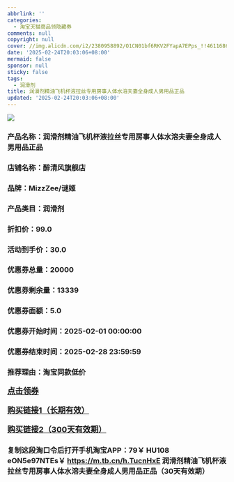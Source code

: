 ```yaml
---
abbrlink: ''
categories:
  - 淘宝天猫商品领隐藏券
comments: null
copyright: null
cover: //img.alicdn.com/i2/2380958892/O1CN01bf6RKV2FYapA7EPps_!!4611686018427382956-0-item_pic.jpg
date: '2025-02-24T20:03:06+08:00'
mermaid: false
sponsor: null
sticky: false
tags:
  - 润滑剂
title: 润滑剂精油飞机杯液拉丝专用房事人体水溶夫妻全身成人男用品正品
updated: '2025-02-24T20:03:06+08:00'
--- 
```


![](//img.alicdn.com/i2/2380958892/O1CN01bf6RKV2FYapA7EPps_!!4611686018427382956-0-item_pic.jpg)

### 产品名称：润滑剂精油飞机杯液拉丝专用房事人体水溶夫妻全身成人男用品正品
### 店铺名称：醉清风旗舰店
### 品牌：MizzZee/谜姬
### 产品类目：润滑剂
### 折扣价：99.0
### 活动到手价：30.0
### 优惠券总量：20000
### 优惠券剩余量：13339
### 优惠券面额：5.0
### 优惠券开始时间：2025-02-01 00:00:00	
### 优惠券结束时间：2025-02-28 23:59:59	
### 推荐理由：淘宝同款低价

<p style="font-size: 18px; font-weight: bold;">
  <a href="https://uland.taobao.com/coupon/edetail?e=7Ynar%2FFkPMqlhHvvyUNXZfh8CuWt5YH5OVuOuRD5gLJMmdsrkidbOWgpcJRl3wFwcV%2FlEyhmp8DlB98Rn5XR0I6xt%2B4rvVeonlHGMC7e1v9xgDr5EVPn9BLdRjUd5Jd9FGnDEOx8DdN43pNvptl59STsFs8hRhSMI%2BtaUgbudUxA%2B536asYsLU%2F9Zk7cDx8UI8pw0IfAr8AG86HHknpqrae7fC9hhrh%2BjX4pJ8A8IGEv7FqsimE1RL8duIbbqs2MAx1ywKX22QvUKlt7Di8IZB4AmBesJ2ZiUPPz74AK0ziUiy5V76GNFhK0bbbSNkxGiky7oqwJCGSzAOGWlowRrAIau621gO82&traceId=216624f717406354773041765d1300&union_lens=lensId%3AOPT%401740635479%400bb1687c_0dbb_19545f59f84_1303%4001%40eyJmbG9vcklkIjo3MzM1NH0ie" target="_blank">点击领券</a>
</p>
<p style="font-size: 18px; font-weight: bold;">
  <a href="https://s.click.taobao.com/t?e=m%3D2%26s%3DiW%2F085u%2FVpZw4vFB6t2Z2ueEDrYVVa64K7Vc7tFgwiHjf2vlNIV67pNS5Qpp3aDuQev46Oo1utT3ID%2FV1RqsF4wnCJeELi4I%2FIEn%2BS1IjHAB0ghlTd7WlZVm%2FOAUUFw71qrpxiwMoCNxc1AtbZGVS7KNyqs28vOVzKErklHzlrsLZMqoQW%2BfuLV7Mh%2FzulIELQl9mEirfI%2FSI84nNuHK8m8vcv6SzRTiQU4B5wlaxAP62XA6LcaQB8UzWC3Proutcxbi5ZQJemCg0msuy4q%2Fq3B6Jd9pUfrR1KilmKsn0wzOwDMfXFgMfgvCoKHqq8gh7UdCCIMSHO4hhQs2DjqgEA%3D%3D" target="_blank">购买链接1（长期有效）</a>
</p>
<p style="font-size: 18px; font-weight: bold;">
  <a href="https://s.click.taobao.com/QhbHyNs" target="_blank">购买链接2（300天有效期）</a>
</p>

### 复制这段淘口令后打开手机淘宝APP：79￥ HU108 eON5e97NTEs￥ https://m.tb.cn/h.TucnHxE  润滑剂精油飞机杯液拉丝专用房事人体水溶夫妻全身成人男用品正品（30天有效期）
